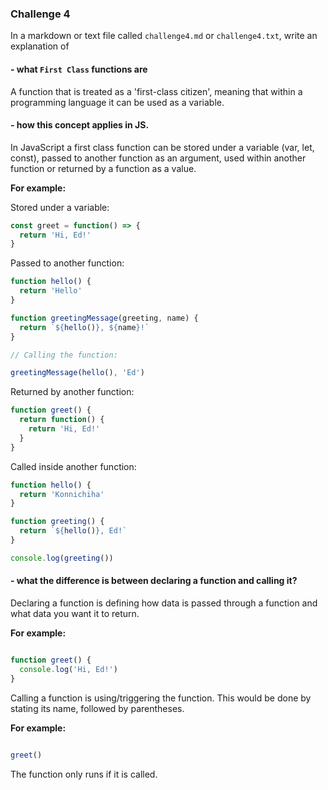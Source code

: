 ### Challenge 4
In a markdown or text file called `challenge4.md` or `challenge4.txt`, write an explanation of

#### - what `First Class` functions are

A function that is treated as a 'first-class citizen', meaning that within a programming language it can be used as a variable.

#### - how this concept applies in JS.

In JavaScript a first class function can be stored under a variable (var, let, const), passed to another function as an argument, used within another function or returned by a function as a value.

**For example:**

Stored under a variable:

```js
const greet = function() => {
  return 'Hi, Ed!'
}
```

Passed to another function:

```js
function hello() {
  return 'Hello'
}

function greetingMessage(greeting, name) {
  return `${hello()}, ${name}!`
}

// Calling the function:

greetingMessage(hello(), 'Ed')

```

Returned by another function:

```js
function greet() {
  return function() {
    return 'Hi, Ed!'
  }
}
```

Called inside another function:

```js
function hello() {
  return 'Konnichiha'
}

function greeting() {
  return `${hello()}, Ed!`
}

console.log(greeting())
```

#### - what the difference is between declaring a function and calling it?

Declaring a function is defining how data is passed through a function and what data you want it to return.

**For example:**

```js

function greet() {
  console.log('Hi, Ed!')
}

```

Calling a function is using/triggering  the function. This would be done by stating its name, followed by parentheses.

**For example:**

```js

greet()

```

The function only runs if it is called.
